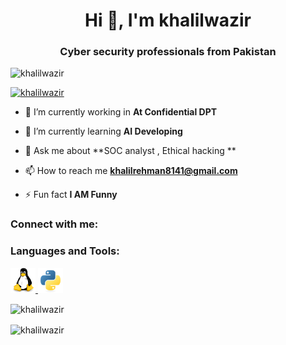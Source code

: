 <h1 align="center">Hi 👋, I'm khalilwazir</h1>
<h3 align="center"> Cyber security professionals from Pakistan</h3>

<p align="left"> <img <src="https://komarev.com/ghpvc/?username=khalilwazir&label=Profile%20views&color=0e75b6&style=flat" alt="khalilwazir" /> </p>

<p align="left"> <a href="https://github.com/ryo-ma/github-profile-trophy"><img src="https://github-profile-trophy.vercel.app/?username=khalilwazir" alt="khalilwazir" /></a> </p>

- 🔭 I’m currently working in **At Confidential DPT**

- 🌱 I’m currently learning **AI Developing**

- 💬 Ask me about **SOC analyst , Ethical hacking **

- 📫 How to reach me **khalilrehman8141@gmail.com**

- ⚡ Fun fact **I AM Funny**

<h3 align="left">Connect with me:</h3>
<p align="left">
</p>

<h3 align="left">Languages and Tools:</h3>
<p align="left"> <a href="https://www.linux.org/" target="_blank" rel="noreferrer"> <img src="https://raw.githubusercontent.com/devicons/devicon/master/icons/linux/linux-original.svg" alt="linux" width="40" height="40"/> </a> <a href="https://www.python.org" target="_blank" rel="noreferrer"> <img src="https://raw.githubusercontent.com/devicons/devicon/master/icons/python/python-original.svg" alt="python" width="40" height="40"/> </a> </p>

<p><img align="center" src="https://github-readme-stats.vercel.app/api/top-langs?username=khalilwazir&show_icons=true&locale=en&layout=compact" alt="khalilwazir" /></p>

<p><img align="center" src="https://github-readme-streak-stats.herokuapp.com/?user=khalilwazir&" alt="khalilwazir" /></p>
